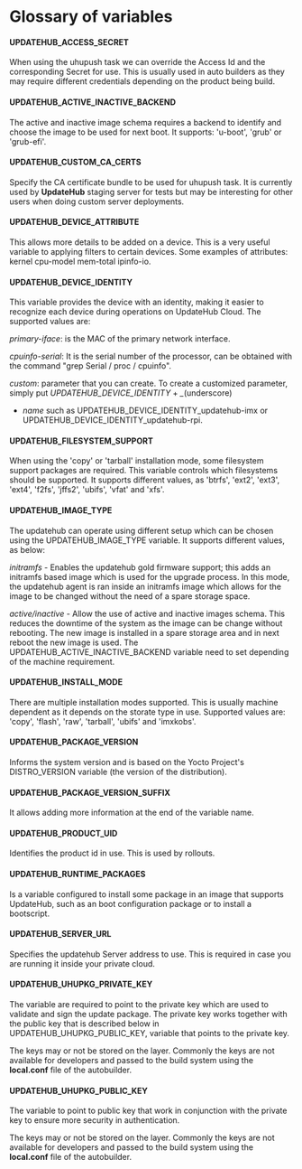 # Glossary of variables

#### UPDATEHUB_ACCESS_SECRET
When using the uhupush task we can override the Access Id and the
corresponding Secret for use. This is usually used in auto builders
as they may require different credentials depending on the product
being build.

#### UPDATEHUB_ACTIVE_INACTIVE_BACKEND
The active and inactive image schema
  requires a backend to identify and choose the image to be used for next boot.
  It supports: 'u-boot', 'grub' or 'grub-efi'.

#### UPDATEHUB_CUSTOM_CA_CERTS
Specify the CA certificate bundle to be used
for uhupush task. It is currently used by **UpdateHub** staging server for tests but
may be interesting for other users when doing custom server deployments.

#### UPDATEHUB_DEVICE_ATTRIBUTE
This allows more details to be added on a device. This is a very useful variable to
applying filters to certain devices. Some examples of attributes: kernel cpu-model 
mem-total ipinfo-io.

#### UPDATEHUB_DEVICE_IDENTITY
This variable provides the device with an identity, making it easier to recognize each device 
during operations on UpdateHub Cloud. The supported values ​​are: 

*primary-iface*: is the MAC of the primary network interface.

*cpuinfo-serial*: It is the serial number of the processor, 
can be obtained with the command "grep Serial / proc / cpuinfo".

*custom*: parameter that you can create.
To create a customized parameter, simply put *UPDATEHUB_DEVICE_IDENTITY* + *_*(underscore)
+ *name* such as UPDATEHUB_DEVICE_IDENTITY_updatehub-imx or 
UPDATEHUB_DEVICE_IDENTITY_updatehub-rpi.

#### UPDATEHUB_FILESYSTEM_SUPPORT
When using the 'copy' or 'tarball'
installation mode, some filesystem support packages are required.
This variable controls which filesystems should be supported. It supports
different values, as 'btrfs', 'ext2', 'ext3', 'ext4', 'f2fs', 'jffs2', 'ubifs',
'vfat' and 'xfs'.

#### UPDATEHUB_IMAGE_TYPE
The updatehub can operate using different setup
which can be chosen using the UPDATEHUB_IMAGE_TYPE variable. It supports
different values, as below:

  *initramfs* - Enables the updatehub gold firmware support; this adds an
  initramfs based image which is used for the upgrade process. In this mode,
  the updatehub agent is ran inside an initramfs image which allows for the
  image to be changed without the need of a spare storage space.

  *active/inactive* - Allow the use of active and inactive images schema.
  This reduces the downtime of the system as the image can be change without
  rebooting. The new image is installed in a spare storage area and in next
  reboot the new image is used. The UPDATEHUB_ACTIVE_INACTIVE_BACKEND variable
  need to set depending of the machine requirement.

#### UPDATEHUB_INSTALL_MODE
There are multiple installation modes supported.
  This is usually machine dependent as it depends on the storate type in use.
  Supported values are: 'copy', 'flash', 'raw', 'tarball', 'ubifs' and 'imxkobs'.

#### UPDATEHUB_PACKAGE_VERSION
Informs the system version and is based on the Yocto Project's DISTRO_VERSION variable (the 
version of the distribution).

#### UPDATEHUB_PACKAGE_VERSION_SUFFIX
It allows adding more information at the end of the variable name.

#### UPDATEHUB_PRODUCT_UID
 Identifies the product id in use. This is used by rollouts.

#### UPDATEHUB_RUNTIME_PACKAGES
Is a variable configured to install some package in an image that supports UpdateHub,
such as an boot configuration package or to install a bootscript.

#### UPDATEHUB_SERVER_URL
Specifies the updatehub Server address to use. This is required in
case you are running it inside your private cloud.

#### UPDATEHUB_UHUPKG_PRIVATE_KEY
The variable are required to point to the private key which are used to validate and
sign the update package.
The private key works together with the public key that is described below in
UPDATEHUB_UHUPKG_PUBLIC_KEY, variable that points to the private key.

The keys may or not be stored on the layer. Commonly the keys are not available
for developers and passed to the build system using the **local.conf** file of
the autobuilder.

#### UPDATEHUB_UHUPKG_PUBLIC_KEY
The variable to point to public key that work in conjunction with the private key
to ensure more security in authentication.

The keys may or not be stored on the layer. Commonly the keys are not available
for developers and passed to the build system using the **local.conf** file of
the autobuilder.